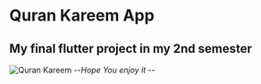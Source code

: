 # Quran Kareem App
## My final flutter project in my 2nd semester
![Quran Kareem](https://user-images.githubusercontent.com/88423102/170625688-2f3649ad-2530-4dda-be09-0a1ae137b7dc.png)
--_Hope You enjoy it_ --


